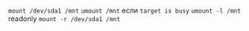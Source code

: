 `mount /dev/sda1 /mnt`
`umount /mnt`
если `target is busy`
`umount -l /mnt`
readonly
`mount -r /dev/sda1 /mnt`

